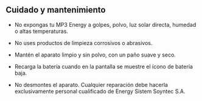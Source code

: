 ## Cuidado y mantenimiento

* No expongas tu MP3 Energy a golpes, polvo, luz solar directa, humedad o altas temperaturas.

* No uses productos de limpieza corrosivos o abrasivos.

* Mantén el aparato limpio y sin polvo, con un paño suave y seco.

* Recarga la batería cuando en la pantalla se muestre el ícono de batería baja.

* No desmontes el aparato. Cualquier reparación debe hacerla exclusivamente personal cualificado de Energy Sistem Soyntec S.A.
